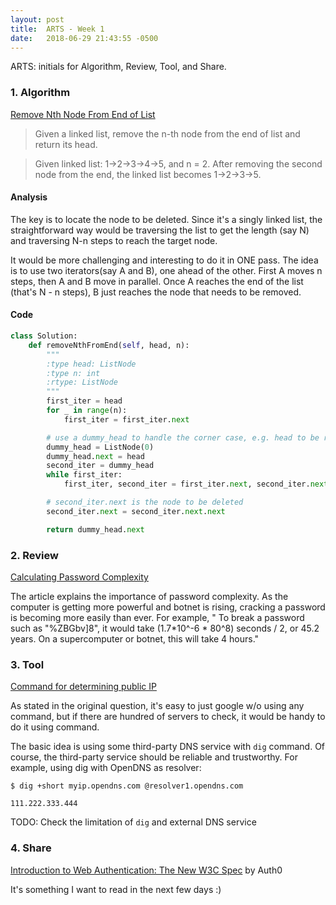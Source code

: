 ```yaml
---
layout: post
title:  ARTS - Week 1
date:   2018-06-29 21:43:55 -0500
---
```


ARTS: initials for Algorithm, Review, Tool, and Share.

### 1. Algorithm

[Remove Nth Node From End of List](https://leetcode.com/problems/remove-nth-node-from-end-of-list/description/)

> Given a linked list, remove the n-th node from the end of list and return its head.

> Given linked list: 1->2->3->4->5, and n = 2.
> After removing the second node from the end, the linked list becomes 1->2->3->5.

#### Analysis
The key is to locate the node to be deleted. Since it's a singly linked list, the straightforward way would be traversing the list to get the length (say N) and traversing N-n steps to reach the target node.

It would be more challenging and interesting to do it in ONE pass. The idea is to use two iterators(say A and B), one ahead of the other.
First A moves n steps, then A and B move in parallel. Once A reaches the end of the list (that's N - n steps), B just reaches the node that needs to be removed.

#### Code

```Python
class Solution:
    def removeNthFromEnd(self, head, n):
        """
        :type head: ListNode
        :type n: int
        :rtype: ListNode
        """
        first_iter = head
        for _ in range(n):
            first_iter = first_iter.next

        # use a dummy_head to handle the corner case, e.g. head to be removed
        dummy_head = ListNode(0)
        dummy_head.next = head
        second_iter = dummy_head
        while first_iter:
            first_iter, second_iter = first_iter.next, second_iter.next

        # second_iter.next is the node to be deleted
        second_iter.next = second_iter.next.next

        return dummy_head.next
```

### 2. Review

[Calculating Password Complexity](https://thycotic.force.com/support/s/article/Calculating-Password-Complexity)

The article explains the importance of password complexity. As the computer is getting more powerful and botnet is rising, cracking a password is becoming more easily than ever. For example, " To break a password such as "%ZBGbv]8", it would take (1.7*10^-6 * 80^8) seconds / 2, or 45.2 years. On a supercomputer or botnet, this will take 4 hours."

### 3. Tool

[Command for determining public IP](https://askubuntu.com/questions/95910/command-for-determining-my-public-ip)

As stated in the original question, it's easy to just google w/o using any command, but if there are hundred of servers to check, it would be handy to do it using command.

The basic idea is using some third-party DNS service with `dig` command. Of course, the third-party service should be reliable and trustworthy. For example, using dig with OpenDNS as resolver:
```
$ dig +short myip.opendns.com @resolver1.opendns.com

111.222.333.444
```

TODO: Check the limitation of `dig` and external DNS service

### 4. Share

[Introduction to Web Authentication: The New W3C Spec](https://auth0.com/blog/introduction-to-web-authentication/) by Auth0

It's something I want to read in the next few days :)
